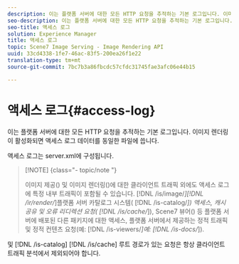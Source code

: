 ```yaml
---
description: 이는 플랫폼 서버에 대한 모든 HTTP 요청을 추적하는 기본 로그입니다. 이미지 렌더링이 활성화되면 액세스 로그 데이터를 동일한 파일에 씁니다.
seo-description: 이는 플랫폼 서버에 대한 모든 HTTP 요청을 추적하는 기본 로그입니다. 이미지 렌더링이 활성화되면 액세스 로그 데이터를 동일한 파일에 씁니다.
seo-title: 액세스 로그
solution: Experience Manager
title: 액세스 로그
topic: Scene7 Image Serving - Image Rendering API
uuid: 33cd4338-1fe7-46ac-83f5-200ea26f1e22
translation-type: tm+mt
source-git-commit: 7bc7b3a86fbcdc57cfdc31745fae3afc06e44b15

---
```



# 액세스 로그{#access-log}

이는 플랫폼 서버에 대한 모든 HTTP 요청을 추적하는 기본 로그입니다. 이미지 렌더링이 활성화되면 액세스 로그 데이터를 동일한 파일에 씁니다.

액세스 로그는 server.xml에 구성됩니다.

>[!NOTE] {class=&quot;- topic/note &quot;}
>
>이미지 제공() 및 이미지 렌더링()에 대한 클라이언트 트래픽 외에도 액세스 로그에 특정 내부 트래픽이 포함될 수 있습니다. [!DNL /is/image/*][!DNL /ir/render/*]플랫폼 서버 카탈로그 시스템( [!DNL /is-catalog/*]) 액세스, 캐시 공유 및 오류 리디렉션 요청( [!DNL /is/cache/*]), Scene7 뷰어() 등 플랫폼 서버에 배포된 다른 패키지에 대한 액세스, 플랫폼 서버에서 제공하는 정적 트래픽 및 정적 컨텐츠 요청(예: [!DNL /is-viewers/*]예: [!DNL /is-docs/*]).

및 [!DNL /is-catalog] [!DNL /is/cache] 루트 경로가 있는 요청은 항상 클라이언트 트래픽 분석에서 제외되어야 합니다.
